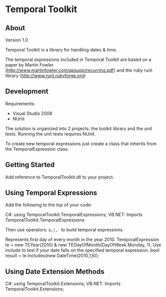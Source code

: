﻿Temporal Toolkit
==============================


 About
------------------------------
 
 Version 1.0 

 Temporal Toolkit is a library for handling dates & time.
 
 The temporal expressions included in Temporal Toolkit are based on a paper by Martin Fowler (http://www.martinfowler.com/apsupp/recurring.pdf) and the ruby runt library (http://www.runt.rubyforge.org)
 


 Development
------------------------------ 
 Requirements:
 
  * Visual Studio 2008
  * NUnit
 
The solution is organized into 2 projects: the toolkit library and the unit tests. Running the unit tests
 requires NUnit.

 To create new temporal expressions just create a class that inherits from the TemporalExpression class.



 Getting Started
------------------------------
 
 Add reference to TemporalToolkit.dll to your project.   
    
 
Using Temporal Expressions
----------------------------

Add the following to the top of your code:
               
 C#: 
    using TemporalToolkit.TemporalExpressions;
 VB.NET: 
    Imports TemporalToolkit.TemporalExpressions
        
  Then use operators: `&,|,-`  to build temporal expressions.
          
Represents first day of every month in the year 2010.
    TemporalExpression te = new TEYear(2010) & new TEDayOfMonth(DayOfWeek.Monday, 1);
Use include to test if your date falls on the specified temporal expression.
    bool result = te.Includes(new DateTime(2010,1,6));
        
  
  
Using Date Extension Methods
-------------------------------
   C#: 
    using TemporalToolkit.Extensions;
  VB.NET: 
    Imports TemporalToolkit.Extensions;    